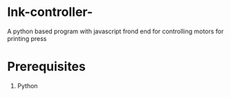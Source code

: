 # Ink-controller-
A python based program with javascript frond end for controlling motors for printing press

Prerequisites
==============
1. Python
   
